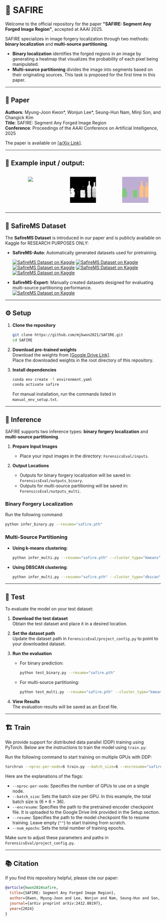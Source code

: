 # 💎 SAFIRE

Welcome to the official repository for the paper **"SAFIRE: Segment Any Forged Image Region"**, accepted at AAAI 2025.

SAFIRE specializes in image forgery localization through two methods: **binary localization** and **multi-source partitioning**.  
- **Binary localization** identifies the forged regions in an image  by generating a heatmap that visualizes the probability of each pixel being manipulated.
- **Multi-source partitioning** divides the image into segments based on their originating sources. This task is proposed for the first time in this paper.

---

## 📄 Paper

**Authors**: Myung-Joon Kwon*, Wonjun Lee*, Seung-Hun Nam, Minji Son, and Changick Kim  
**Title**: SAFIRE: Segment Any Forged Image Region  
**Conference**: Proceedings of the AAAI Conference on Artificial Intelligence, 2025  

The paper is available on [[arXiv Link]](https://arxiv.org/abs/2412.08197).

---
## 🎨 Example input / output:

<div style="display: flex; justify-content: space-between; gap: 5px;">
  <figure style="text-align: center; width: 250px;">
    <img src="https://github.com/mjkwon2021/SAFIRE/blob/main/ForensicsEval/inputs/safire_example.png" width="250px">
  </figure>
  
  <figure style="text-align: center; width: 250px;">
    <img src="https://github.com/mjkwon2021/SAFIRE/blob/main/ForensicsEval/outputs_binary/safire_example.png.png" width="250px">
  </figure>
  
  <figure style="text-align: center; width: 250px;">
    <img src="https://github.com/mjkwon2021/SAFIRE/blob/main/ForensicsEval/outputs_multi/safire_example.png.png" width="250px">
  </figure>
</div>

---

## 🎁 SafireMS Dataset

The **SafireMS Dataset** is introduced in our paper and is publicly available on Kaggle for RESEARCH PURPOSES ONLY:  

- **SafireMS-Auto**: Automatically generated datasets used for pretraining.

   [![SafireMS Dataset on Kaggle](https://img.shields.io/badge/Kaggle-SafireMS--Auto_Splicing-red?logo=kaggle&style=flat)](https://www.kaggle.com/datasets/qsii24/safire-safirems-auto-splicing-dataset)
   [![SafireMS Dataset on Kaggle](https://img.shields.io/badge/Kaggle-SafireMS--Auto_CopyMove-orange?logo=kaggle&style=flat)](https://www.kaggle.com/datasets/qsii24/safire-safirems-auto-copymove-dataset)
   [![SafireMS Dataset on Kaggle](https://img.shields.io/badge/Kaggle-SafireMS--Auto_Removal_Part1/2-yellow?logo=kaggle&style=flat)](https://www.kaggle.com/datasets/qsii24/safire-safirems-auto-removal-part-12)
   [![SafireMS Dataset on Kaggle](https://img.shields.io/badge/Kaggle-SafireMS--Auto_Removal_Part2/2-green?logo=kaggle&style=flat)](https://www.kaggle.com/datasets/qsii24/safire-safirems-auto-removal-part-22)
   [![SafireMS Dataset on Kaggle](https://img.shields.io/badge/Kaggle-SafireMS--Auto_Generative_Reconstruction-blue?logo=kaggle&style=flat)](https://www.kaggle.com/datasets/qsii24/safire-safirems-auto-generative-reconstruction)

- **SafireMS-Expert**: Manually created datasets designed for evaluating multi-source partitioning performance.  
   [![SafireMS Dataset on Kaggle](https://img.shields.io/badge/Kaggle-SafireMS--Expert-blueviolet?logo=kaggle&style=flat)](https://www.kaggle.com/datasets/qsii24/safire-safirems-expert-multi-source-dataset)

---

## ⚙️ Setup

1. **Clone the repository**  
   ```bash
   git clone https://github.com/mjkwon2021/SAFIRE.git
   cd SAFIRE
   ```


2. **Download pre-trained weights**  
   Download the weights from [[Google Drive Link]](https://drive.google.com/drive/folders/1NRxep2G42OnVwCR9sGdf1iPqhCUrGmv2).  
   Place the downloaded weights in the root directory of this repository.


3. **Install dependencies**
   ```bash
   conda env create -f environment.yaml
   conda activate safire
   ```
   For manual installation, run the commands listed in `manual_env_setup.txt`.

---

## 🚀 Inference

SAFIRE supports two inference types: **binary forgery localization** and **multi-source partitioning**.

1. **Prepare Input Images**  
   - Place your input images in the directory: `ForensicsEval/inputs`.

2. **Output Locations**  
   - Outputs for binary forgery localization will be saved in: `ForensicsEval/outputs_binary`.  
   - Outputs for multi-source partitioning will be saved in: `ForensicsEval/outputs_multi`.

### Binary Forgery Localization
Run the following command:
```bash
python infer_binary.py --resume="safire.pth"
```

### Multi-Source Partitioning
- **Using k-means clustering**:
  ```bash
  python infer_multi.py --resume="safire.pth" --cluster_type="kmeans" --kmeans_cluster_num=3
  ```
- **Using DBSCAN clustering**:
  ```bash
  python infer_multi.py --resume="safire.pth" --cluster_type="dbscan" --dbscan_eps=0.2 --dbscan_min_samples=1
  ```

---
## 🧪 Test

To evaluate the model on your test dataset:

1. **Download the test dataset**  
   Obtain the test dataset and place it in a desired location.


2. **Set the dataset path**  
   Update the dataset path in `ForensicsEval/project_config.py` to point to your downloaded dataset.


3. **Run the evaluation**  
   - For binary prediction:
     ```bash
     python test_binary.py --resume="safire.pth"
     ```
   - For multi-source partitioning:
     ```bash
     python test_multi.py --resume="safire.pth" --cluster_type="kmeans" --kmeans_cluster_num=3
     ```

4. **View Results**  
   The evaluation results will be saved as an Excel file.

---
## 🏗️ Train

We provide support for distributed data parallel (DDP) training using PyTorch. Below are the instructions to train the model using `train.py`:



Run the following command to start training on multiple GPUs with DDP:

```bash
torchrun --nproc-per-node=6 train.py --batch_size=6 --encresume="safire_encoder_pretrained.pth" --resume="" --num_epochs=150
```

Here are the explanations of the flags:
- `--nproc-per-node`: Specifies the number of GPUs to use on a single node.
- `--batch_size`: Sets the batch size per GPU. In this example, the total batch size is (6 * 6 = 36).
- `--encresume`: Specifies the path to the pretrained encoder checkpoint file. It is uploaded to the Google Drive link provided in the Setup section.
- `--resume`: Specifies the path to the model checkpoint file to resume training. Leave empty (`""`) to start training from scratch.
- `--num_epochs`: Sets the total number of training epochs.

Make sure to adjust these parameters and paths in `ForensicsEval/project_config.py`.


---

## 📚 Citation

If you find this repository helpful, please cite our paper:

[//]: # (AAAI version:)

[//]: # (```bibtex)

[//]: # (@inproceedings{kwon2025safire,)

[//]: # (  title={SAFIRE: Segment Any Forged Image Region},)

[//]: # (  author={Kwon, Myung-Joon and Lee, Wonjun and Nam, Seung-Hun and Son, Minji and Kim, Changick},)

[//]: # (  booktitle={Proceedings of the AAAI Conference on Artificial Intelligence},)

[//]: # (  year={2025})

[//]: # (})

[//]: # (```)
[//]: # (arXiv version:)
```bibtex
@article{kwon2024safire,
  title={SAFIRE: Segment Any Forged Image Region},
  author={Kwon, Myung-Joon and Lee, Wonjun and Nam, Seung-Hun and Son, Minji and Kim, Changick},
  journal={arXiv preprint arXiv:2412.08197},
  year={2024}
}
```
